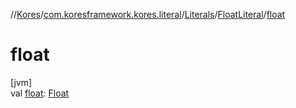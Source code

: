 //[Kores](../../../../index.md)/[com.koresframework.kores.literal](../../index.md)/[Literals](../index.md)/[FloatLiteral](index.md)/[float](float.md)

# float

[jvm]\
val [float](float.md): [Float](https://kotlinlang.org/api/latest/jvm/stdlib/kotlin/-float/index.html)
